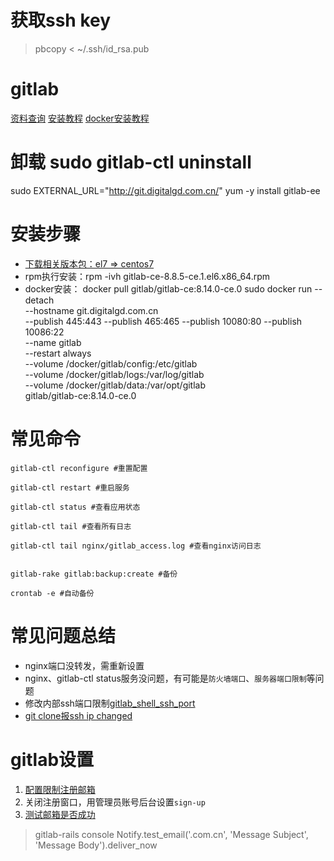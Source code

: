 # 获取ssh key
> pbcopy < ~/.ssh/id_rsa.pub

# gitlab
[资料查询](https://github.com/jaywcjlove/handbook/blob/master/CentOS/CentOS7%E5%AE%89%E8%A3%85%E7%BB%B4%E6%8A%A4Gitlab.md#%E5%8D%B8%E8%BD%BD)
[安装教程](https://www.2cto.com/net/201701/588343.html)
[docker安装教程](http://www.bubuko.com/infodetail-2536599.html?yyue=a21bo.50862.201879,http://blog.gezhiqiang.com/2017/03/01/gitlab-ce-install/)


# 卸载 sudo gitlab-ctl uninstall
 

sudo EXTERNAL_URL="http://git.digitalgd.com.cn/" yum -y install gitlab-ee


# 安装步骤
* [下载相关版本包：el7 => centos7](https://packages.gitlab.com/gitlab/gitlab-ce/packages/el/7/gitlab-ce-8.14.0-ce.0.el7.x86_64.rpm)
* rpm执行安装：rpm -ivh gitlab-ce-8.8.5-ce.1.el6.x86_64.rpm
* docker安装：
docker pull gitlab/gitlab-ce:8.14.0-ce.0
sudo docker run --detach \
    --hostname git.digitalgd.com.cn \
    --publish 445:443 --publish 465:465 --publish 10080:80 --publish 10086:22 \
    --name gitlab \
    --restart always \
    --volume /docker/gitlab/config:/etc/gitlab \
    --volume /docker/gitlab/logs:/var/log/gitlab \
    --volume /docker/gitlab/data:/var/opt/gitlab \
    gitlab/gitlab-ce:8.14.0-ce.0


# 常见命令
```
gitlab-ctl reconfigure #重置配置

gitlab-ctl restart #重启服务

gitlab-ctl status #查看应用状态

gitlab-ctl tail #查看所有日志

gitlab-ctl tail nginx/gitlab_access.log #查看nginx访问日志


gitlab-rake gitlab:backup:create #备份

crontab -e #自动备份
```

# 常见问题总结
* nginx端口没转发，需重新设置
* nginx、gitlab-ctl status服务没问题，有可能是`防火墙端口`、`服务器端口限制`等问题
* 修改内部ssh端口限制[gitlab_shell_ssh_port](https://www.cnblogs.com/xuezhigu/p/6555895.html)
* [git clone报ssh ip changed](https://blog.csdn.net/wangjunjun2008/article/details/37870849)


# gitlab设置
1. [配置限制注册邮箱](https://www.zhihu.com/question/263706388)
2. 关闭注册窗口，用管理员账号后台设置`sign-up`
3. [测试邮箱是否成功](https://www.cnblogs.com/wanglan/p/8759356.html)
> gitlab-rails console
> Notify.test_email('.com.cn', 'Message Subject', 'Message Body').deliver_now

